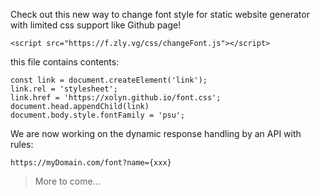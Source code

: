 Check out this new way to change font style for static website generator with limited css support like Github page!

```
<script src="https://f.zly.vg/css/changeFont.js"></script>
```

this file contains contents:

```
const link = document.createElement('link');
link.rel = 'stylesheet';
link.href = 'https://xolyn.github.io/font.css';
document.head.appendChild(link)
document.body.style.fontFamily = 'psu';
```

We are now working on the dynamic response handling by an API with rules:

```
https://myDomain.com/font?name={xxx}
```

> More to come...
